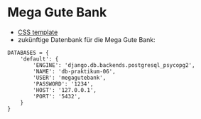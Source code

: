 # Mega Gute Bank
- [CSS template](https://bootswatch.com/lux/)
- zukünftige Datenbank für die Mega Gute Bank:
```
DATABASES = {
    'default': {
        'ENGINE': 'django.db.backends.postgresql_psycopg2',
        'NAME': 'db-praktikum-06', 
        'USER': 'megagutebank', 
        'PASSWORD': '1234',
        'HOST': '127.0.0.1', 
        'PORT': '5432',
    }
}
```
